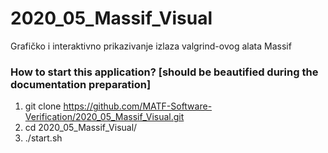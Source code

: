 # 2020_05_Massif_Visual
Grafičko i interaktivno prikazivanje izlaza valgrind-ovog alata Massif

### How to start this application? [should be beautified during the documentation preparation]
1. git clone https://github.com/MATF-Software-Verification/2020_05_Massif_Visual.git
2. cd 2020_05_Massif_Visual/
3. ./start.sh
